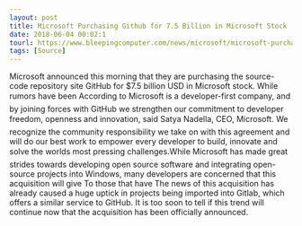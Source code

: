 ```yaml
---
layout: post
title: Microsoft Purchasing Github for 7.5 Billion in Microsoft Stock
date: 2018-06-04 00:02:1
tourl: https://www.bleepingcomputer.com/news/microsoft/microsoft-purchasing-github-for-75-billion-in-microsoft-stock/
tags: [Source]
---
```

Microsoft announced this morning that they are purchasing the source-code repository site GitHub for $7.5 billion USD in Microsoft stock. While rumors have been According to Microsoft is a developer-first company, and by joining forces with GitHub we strengthen our commitment to developer freedom, openness and innovation, said Satya Nadella, CEO, Microsoft. We recognize the community responsibility we take on with this agreement and will do our best work to empower every developer to build, innovate and solve the worlds most pressing challenges.While Microsoft has made great strides towards developing open source software and integrating open-source projects into Windows, many developers are concerned that this acquisition will give To those that have The news of this acquisition has already caused a huge uptick in projects being imported into Gitlab, which offers a similar service to GitHub. It is too soon to tell if this trend will continue now that the acquisition has been officially announced. 